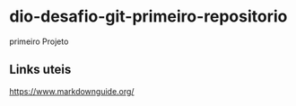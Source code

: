 # dio-desafio-git-primeiro-repositorio
primeiro Projeto

## Links uteis
https://www.markdownguide.org/
